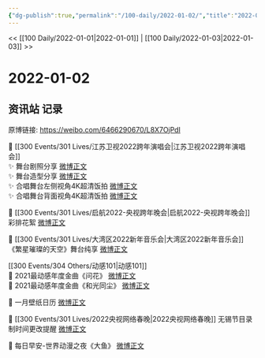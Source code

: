 ```yaml
---
{"dg-publish":true,"permalink":"/100-daily/2022-01-02/","title":"2022-01-02"}
---
```



<< [[100 Daily/2022-01-01\|2022-01-01]] | [[100 Daily/2022-01-03\|2022-01-03]] >>

# 2022-01-02

## 资讯站 记录

原博链接: https://weibo.com/6466290670/L8X7OjPdl

💫 [[300 Events/301 Lives/江苏卫视2022跨年演唱会\|江苏卫视2022跨年演唱会]]  
✨ 舞台剧照分享 [微博正文](https://m.weibo.cn/6466290670/4721199723317395)  
✨ 舞台造型分享 [微博正文](https://m.weibo.cn/6466290670/4721338125910364)  
✨ 合唱舞台左侧视角4K超清饭拍 [微博正文](https://m.weibo.cn/6466290670/4721129648556708)  
✨ 合唱舞台背面视角4K超清饭拍 [微博正文](https://m.weibo.cn/6466290670/4721188729258443)

💫 [[300 Events/301 Lives/启航2022-央视跨年晚会\|启航2022-央视跨年晚会]]彩排花絮 [微博正文](https://m.weibo.cn/6466290670/4721318597496084)

💫 [[300 Events/301 Lives/大湾区2022新年音乐会\|大湾区2022新年音乐会]]《繁星璀璨的天空》舞台纯享 [微博正文](https://m.weibo.cn/6466290670/4721144228218946)

[[300 Events/304 Others/动感101\|动感101]]  
💫 2021最动感年度金曲《问花》 [微博正文](https://m.weibo.cn/6466290670/4721270510585070)  
💫 2021最动感年度金曲《和光同尘》 [微博正文](https://m.weibo.cn/6466290670/4721269137739175)

💫 一月壁纸日历 [微博正文](https://m.weibo.cn/6466290670/4721309467282954)

💫 [[300 Events/301 Lives/2022央视网络春晚\|2022央视网络春晚]] 无锡节目录制时间更改提醒 [微博正文](https://m.weibo.cn/6466290670/4721129375665164)

💫 每日早安-世界动漫之夜《大鱼》 [微博正文](https://m.weibo.cn/6466290670/4721102419132659)
